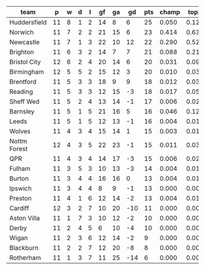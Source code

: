|     team     | p  | w | d | l | gf | ga | gd  | pts | champ | top2  | top3  | top4  |  5-7  | bot4  | bot3  | bot2  |
|--------------|----|---|---|---|----|----|-----|-----|-------|-------|-------|-------|-------|-------|-------|-------|
| Huddersfield | 11 | 8 | 1 | 2 | 14 |  8 |   6 |  25 | 0.050 | 0.129 | 0.232 | 0.330 | 0.258 | 0.009 | 0.004 | 0.001|
| Norwich      | 11 | 7 | 2 | 2 | 21 | 15 |   6 |  23 | 0.414 | 0.635 | 0.759 | 0.838 | 0.107 | 0.000 | 0.000 | 0.000|
| Newcastle    | 11 | 7 | 1 | 3 | 22 | 10 |  12 |  22 | 0.290 | 0.526 | 0.668 | 0.764 | 0.146 | 0.000 | 0.000 | 0.000|
| Brighton     | 11 | 6 | 3 | 2 | 14 |  7 |   7 |  21 | 0.088 | 0.210 | 0.345 | 0.461 | 0.245 | 0.004 | 0.002 | 0.001|
| Bristol City | 12 | 6 | 2 | 4 | 20 | 14 |   6 |  20 | 0.031 | 0.091 | 0.173 | 0.263 | 0.236 | 0.016 | 0.009 | 0.004|
| Birmingham   | 12 | 5 | 5 | 2 | 15 | 12 |   3 |  20 | 0.010 | 0.034 | 0.068 | 0.112 | 0.179 | 0.047 | 0.029 | 0.014|
| Brentford    | 11 | 5 | 3 | 3 | 18 |  9 |   9 |  18 | 0.012 | 0.034 | 0.068 | 0.113 | 0.172 | 0.049 | 0.028 | 0.016|
| Reading      | 11 | 5 | 3 | 3 | 12 | 15 |  -3 |  18 | 0.017 | 0.053 | 0.107 | 0.168 | 0.215 | 0.031 | 0.018 | 0.009|
| Sheff Wed    | 11 | 5 | 2 | 4 | 13 | 14 |  -1 |  17 | 0.006 | 0.022 | 0.049 | 0.084 | 0.146 | 0.072 | 0.045 | 0.025|
| Barnsley     | 11 | 5 | 1 | 5 | 21 | 16 |   5 |  16 | 0.046 | 0.127 | 0.220 | 0.321 | 0.252 | 0.010 | 0.006 | 0.002|
| Leeds        | 11 | 5 | 1 | 5 | 12 | 13 |  -1 |  16 | 0.004 | 0.013 | 0.032 | 0.059 | 0.102 | 0.107 | 0.068 | 0.037|
| Wolves       | 11 | 4 | 3 | 4 | 15 | 14 |   1 |  15 | 0.003 | 0.012 | 0.030 | 0.051 | 0.115 | 0.109 | 0.069 | 0.036|
| Nottm Forest | 12 | 4 | 3 | 5 | 22 | 23 |  -1 |  15 | 0.011 | 0.037 | 0.080 | 0.128 | 0.192 | 0.039 | 0.024 | 0.013|
| QPR          | 11 | 4 | 3 | 4 | 14 | 17 |  -3 |  15 | 0.006 | 0.025 | 0.051 | 0.088 | 0.149 | 0.074 | 0.047 | 0.025|
| Fulham       | 11 | 3 | 5 | 3 | 10 | 13 |  -3 |  14 | 0.004 | 0.018 | 0.038 | 0.069 | 0.130 | 0.088 | 0.057 | 0.030|
| Burton       | 11 | 3 | 4 | 4 | 16 | 16 |   0 |  13 | 0.004 | 0.017 | 0.037 | 0.066 | 0.126 | 0.090 | 0.056 | 0.030|
| Ipswich      | 11 | 3 | 4 | 4 |  8 |  9 |  -1 |  13 | 0.000 | 0.001 | 0.002 | 0.005 | 0.018 | 0.421 | 0.324 | 0.221|
| Preston      | 11 | 4 | 1 | 6 | 12 | 14 |  -2 |  13 | 0.004 | 0.013 | 0.031 | 0.055 | 0.104 | 0.113 | 0.077 | 0.040|
| Cardiff      | 12 | 3 | 2 | 7 | 10 | 20 | -10 |  11 | 0.000 | 0.001 | 0.002 | 0.004 | 0.018 | 0.420 | 0.323 | 0.218|
| Aston Villa  | 11 | 1 | 7 | 3 | 10 | 12 |  -2 |  10 | 0.000 | 0.001 | 0.004 | 0.010 | 0.035 | 0.312 | 0.227 | 0.143|
| Derby        | 11 | 2 | 4 | 5 |  6 | 10 |  -4 |  10 | 0.000 | 0.001 | 0.002 | 0.004 | 0.016 | 0.489 | 0.392 | 0.272|
| Wigan        | 11 | 2 | 3 | 6 | 12 | 14 |  -2 |   9 | 0.000 | 0.000 | 0.001 | 0.002 | 0.012 | 0.503 | 0.401 | 0.289|
| Blackburn    | 11 | 2 | 2 | 7 | 12 | 20 |  -8 |   8 | 0.000 | 0.001 | 0.002 | 0.005 | 0.021 | 0.427 | 0.328 | 0.227|
| Rotherham    | 11 | 1 | 3 | 7 | 11 | 25 | -14 |   6 | 0.000 | 0.000 | 0.001 | 0.003 | 0.009 | 0.569 | 0.467 | 0.347|
